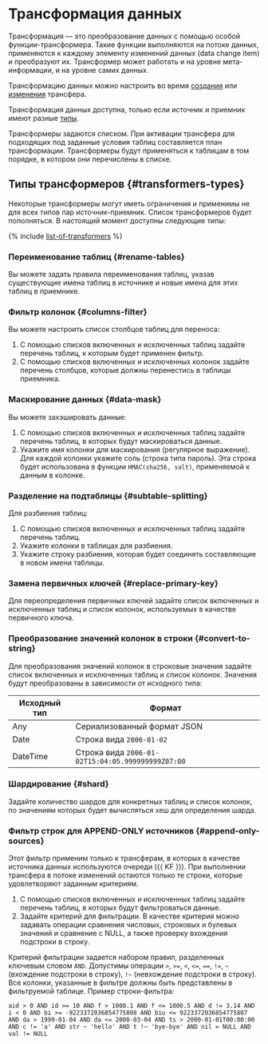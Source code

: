 # Трансформация данных

Трансформация — это преобразование данных с помощью особой функции-трансформера. Такие функции выполняются на потоке данных, применяются к каждому элементу изменений данных (data change item) и преобразуют их. Трансформер может работать и на уровне мета-информации, и на уровне самих данных.

Трансформацию данных можно настроить во время [создания](../operations/transfer.md#create) или [изменения](../operations/transfer.md#update) трансфера.

Трансформация данных доступна, только если источник и приемник имеют разные [типы](../concepts/index.md#connectivity-matrix).

Трансформеры задаются списком. При активации трансфера для подходящих под заданные условия таблиц составляется план трансформации. Трансформеры будут применяться к таблицам в том порядке, в котором они перечислены в списке.

## Типы трансформеров {#transformers-types}

Некоторые трансформеры могут иметь ограничения и применимы не для всех типов пар источник-приемник. Список трансформеров будет пополняться. В настоящий момент доступны следующие типы:

{% include [list-of-transformers](../../_includes/data-transfer/list-of-transformers.md) %}

### Переименование таблиц {#rename-tables}

Вы можете задать правила переименования таблиц, указав существующие имена таблиц в источнике и новые имена для этих таблиц в приемнике.

### Фильтр колонок {#columns-filter}

Вы можете настроить список столбцов таблиц для переноса:

1. С помощью списков включенных и исключенных таблиц задайте перечень таблиц, к которым будет применен фильтр.
1. С помощью списков включенных и исключенных колонок задайте перечень столбцов, которые должны перенестись в таблицы приемника.

### Маскирование данных {#data-mask}

Вы можете захэшировать данные:

1. С помощью списков включенных и исключенных таблиц задайте перечень таблиц, в которых будут маскироваться данные.
1. Укажите имя колонки для маскирования (регулярное выражение). Для каждой колонки укажите соль (строка типа пароль). Эта строка будет использована в функции `HMAC(sha256, salt)`, применяемой к данным в колонке.

### Разделение на подтаблицы {#subtable-splitting}

Для разбиения таблиц:

1. С помощью списков включенных и исключенных таблиц задайте перечень таблиц.
1. Укажите колонки в таблицах для разбиения.
1. Укажите строку разбиения, которая будет соединять составляющие в новом имени таблицы.

### Замена первичных ключей {#replace-primary-key}

Для переопределения первичных ключей задайте список включенных и исключенных таблиц и список колонок, используемых в качестве первичного ключа.

### Преобразование значений колонок в строки {#convert-to-string}

Для преобразования значений колонок в строковые значения задайте список включенных и исключенных таблиц и список колонок. Значения будут преобразованы в зависимости от исходного типа:

| Исходный тип | Формат                                            |
|--------------|---------------------------------------------------|
| Any          | Сериализованный формат JSON                       |
| Date         | Строка вида `2006-01-02`                          |
| DateTime     | Строка вида `2006-01-02T15:04:05.999999999Z07:00` |

### Шардирование {#shard}

Задайте количество шардов для конкретных таблиц и список колонок, по значениям которых будет вычисляться хеш для определения шарда.

### Фильтр строк для APPEND-ONLY источников {#append-only-sources}

Этот фильтр применим только к трансферам, в которых в качестве источника данных используются очереди ({{ KF }}). При выполнении трансфера в потоке изменений остаются только те строки, которые удовлетворяют заданным критериям.

1. С помощью списков включенных и исключенных таблиц задайте перечень таблиц, в которых будут фильтроваться данные.
1. Задайте критерий для фильтрации. В качестве критерия можно задавать операции сравнения числовых, строковых и булевых значений и сравнение с NULL, а также проверку вхождения подстроки в строку.

Критерий фильтрации задается набором правил, разделенных ключевым словом `AND`. Допустимы операции `>`, `>=`, `<`, `<=`, `==`, `!=`, `~` (вхождение подстроки в строку), `!~` (невхождение подстроки в строку). Все колонки, указанные в фильтре должны быть представлены в фильтруемой таблице.
Пример строки-фильтра:
```
aid > 0 AND id >= 10 AND f > 1000.1 AND f <= 1000.5 AND d != 3.14 AND i < 0 AND bi >= -9223372036854775808 AND biu <= 9223372036854775807 AND da > 1999-01-04 AND da <= 2000-03-04 AND ts > 2000-01-01T00:00:00 AND c != 'a' AND str ~ 'hello' AND t !~ 'bye-bye' AND nil = NULL AND val != NULL
```

